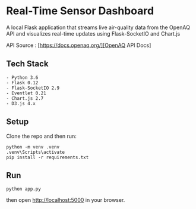 ﻿# Real-Time Sensor Dashboard

A local Flask application that streams live air-quality data from the OpenAQ API
and visualizes real-time updates using Flask-SocketIO and Chart.js

API Source : [https://docs.openaq.org/][OpenAQ API Docs]

## Tech Stack

```
- Python 3.6
- Flask 0.12
- Flask-SocketIO 2.9
- Eventlet 0.21
- Chart.js 2.7
- D3.js 4.x
```

## Setup

Clone the repo and then run:

```
python -m venv .venv
.venv\Scripts\activate
pip install -r requirements.txt
```

## Run

`python app.py`

then open [http://localhost:5000](http://localhost:5000) in your browser.
